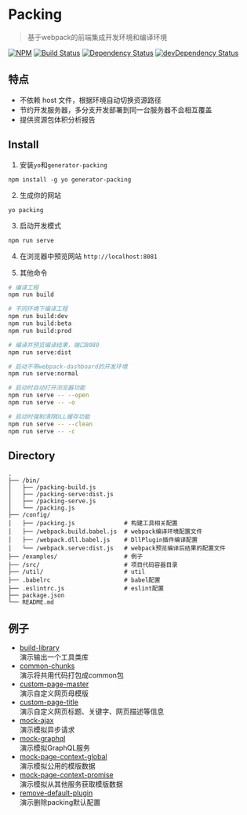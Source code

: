 # Packing

>基于webpack的前端集成开发环境和编译环境

[![NPM](https://nodei.co/npm/packing.png?downloads=true&downloadRank=true&stars=true)](https://nodei.co/npm/packing/)
[![Build Status](https://travis-ci.org/qails/qails.svg?branch=master)](https://travis-ci.org/packingjs/packing)
[![Dependency Status](https://david-dm.org/packingjs/packing.svg)](https://david-dm.org/packingjs/packing)
[![devDependency Status](https://david-dm.org/packingjs/packing/dev-status.svg)](https://david-dm.org/packingjs/packing#info=devDependencies)

## 特点
* 不依赖 host 文件，根据环境自动切换资源路径
* 节约开发服务器，多分支开发部署到同一台服务器不会相互覆盖
* 提供资源包体积分析报告

## Install

1. 安装`yo`和`generator-packing`
  ```
  npm install -g yo generator-packing
  ```

2. 生成你的网站
  ```
  yo packing
  ```

3. 启动开发模式
  ```
  npm run serve
  ```

4. 在浏览器中预览网站 `http://localhost:8081`

5. 其他命令
  ```sh
  # 编译工程
  npm run build

  # 不同环境下编译工程
  npm run build:dev
  npm run build:beta
  npm run build:prod

  # 编译并预览编译结果，端口8080
  npm run serve:dist

  # 启动不带webpack-dashboard的开发环境
  npm run serve:normal

  # 启动时自动打开浏览器功能
  npm run serve -- --open
  npm run serve -- -o

  # 启动时强制清除DLL缓存功能
  npm run serve -- --clean
  npm run serve -- -c
  ```

## Directory

```
.
├── /bin/
│   ├── /packing-build.js
│   ├── /packing-serve:dist.js
│   ├── /packing-serve.js
│   └── /packing.js
├── /config/
│   ├── /packing.js              # 构建工具相关配置
│   ├── /webpack.build.babel.js  # webpack编译环境配置文件
│   ├── /webpack.dll.babel.js    # DllPlugin插件编译配置
│   └── /webpack.serve:dist.js   # webpack预览编译后结果的配置文件
├── /examples/                   # 例子
├── /src/                        # 项目代码容器目录
├── /util/                       # util
├── .babelrc                     # babel配置
├── .eslintrc.js                 # eslint配置
├── package.json
└── README.md                   
```

## 例子
- [build-library](examples/build-library)<br/>演示输出一个工具类库
- [common-chunks](examples/common-chunks)<br/>演示将共用代码打包成common包
- [custom-page-master](examples/custom-page-master)<br/>演示自定义网页母模版
- [custom-page-title](examples/custom-page-title)<br/>演示自定义网页标题、关键字、网页描述等信息
- [mock-ajax](examples/mock-ajax)<br/>演示模拟异步请求
- [mock-graphql](examples/mock-graphql)<br/>演示模拟GraphQL服务
- [mock-page-context-global](examples/mock-page-context-global)<br/>演示模拟公用的模版数据
- [mock-page-context-promise](examples/mock-page-context-promise)<br/>演示模拟从其他服务获取模版数据
- [remove-default-plugin](examples/remove-default-plugin)<br/>演示删除packing默认配置
